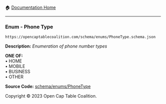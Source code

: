 :house: [Documentation Home](/README.md)

---

### Enum - Phone Type

`https://opencaptablecoalition.com/schema/enums/PhoneType.schema.json`

**Description:** _Enumeration of phone number types_

**ONE OF:**</br>&bull; HOME </br>&bull; MOBILE </br>&bull; BUSINESS </br>&bull; OTHER

**Source Code:** [schema/enums/PhoneType](/schema/enums/PhoneType.schema.json)

Copyright © 2023 Open Cap Table Coalition.
